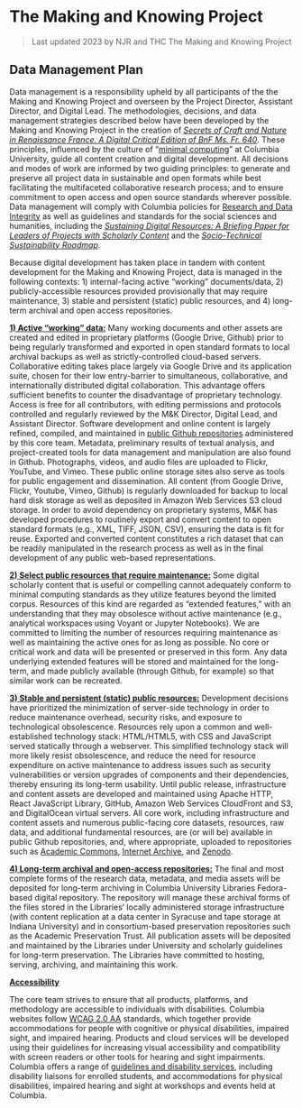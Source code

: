 # The Making and Knowing Project
> Last updated 2023 by NJR and THC
> The Making and Knowing Project

## Data Management Plan

Data management is a responsibility upheld by all participants of the
the Making and Knowing Project and overseen by the Project Director, Assistant Director, and Digital Lead. The methodologies, decisions, and data management strategies
described below have been developed by the Making and Knowing Project in
the creation of [*<u>Secrets of Craft and Nature in Renaissance France.
A Digital Critical Edition of BnF Ms. Fr.
640</u>*](https://edition640.makingandknowing.org). These principles,
influenced by the culture of “[<u>minimal
computing</u>](https://go-dh.github.io/mincomp/)” at Columbia
University, guide all content creation and digital development. All
decisions and modes of work are informed by two guiding principles: to
generate and preserve all project data in sustainable and open formats
while best facilitating the multifaceted collaborative research process;
and to ensure commitment to open access and open source standards
wherever possible. Data management will comply with Columbia policies
for [<u>Research and Data
Integrity</u>](http://research.columbia.edu/ReaDI-Program) as well as
guidelines and standards for the social sciences and humanities,
including the [*<u>Sustaining Digital Resources: A Briefing Paper for
Leaders of Projects with Scholarly
Content</u>*](https://sca.jiscinvolve.org/wp/files/2009/10/sca_bp_projects_scholarly_content_sep09_v1-02.pdf)
and the [*<u>Socio-Technical Sustainability
Roadmap</u>*](https://sites.haa.pitt.edu/sustainabilityroadmap/).

Because digital development has taken place in tandem with content
development for the Making and Knowing Project, data is managed in the
following contexts: 1) internal-facing active “working” documents/data,
2) publicly-accessible resources provided provisionally that may require
maintenance, 3) stable and persistent (static) public resources, and 4)
long-term archival and open access repositories.

**<u>1) Active “working” data:</u>** Many working documents and other
assets are created and edited in proprietary platforms (Google Drive,
Github) prior to being regularly transformed and exported in open
standard formats to local archival backups as well as
strictly-controlled cloud-based servers. Collaborative editing takes
place largely via Google Drive and its application suite, chosen for
their low entry-barrier to simultaneous, collaborative, and
internationally distributed digital collaboration. This advantage offers
sufficient benefits to counter the disadvantage of proprietary
technology. Access is free for all contributors, with editing
permissions and protocols controlled and regularly reviewed by the M&K
Director, Digital Lead, and Assistant Director. Software development and
online content is largely refined, compiled, and maintained in
[<u>public Github repositories</u>](https://github.com/cu-mkp)
administered by this core team. Metadata, preliminary results of textual
analysis, and project-created tools for data management and manipulation
are also found in Github. Photographs, videos, and audio files are
uploaded to Flickr, YouTube, and Vimeo. These public online storage
sites also serve as tools for public engagement and dissemination. All
content (from Google Drive, Flickr, Youtube, Vimeo, Github) is regularly
downloaded for backup to local hard disk storage as well as deposited in
Amazon Web Services S3 cloud storage. In order to avoid dependency on
proprietary systems, M&K has developed procedures to routinely export
and convert content to open standard formats (e.g., XML, TIFF, JSON,
CSV), ensuring the data is fit for reuse. Exported and converted content
constitutes a rich dataset that can be readily manipulated in the
research process as well as in the final development of any public
web-based representations.

**<u>2) Select public resources that require maintenance:</u>** Some
digital scholarly content that is useful or compelling cannot adequately
conform to minimal computing standards as they utilize features beyond
the limited corpus. Resources of this kind are regarded as “extended
features,” with an understanding that they may obsolesce without active
maintenance (e.g., analytical workspaces using Voyant or Jupyter
Notebooks). We are committed to limiting the number of resources
requiring maintenance as well as maintaining the active ones for as long
as possible. No core or critical work and data will be presented or
preserved in this form. Any data underlying extended features will be
stored and maintained for the long-term, and made publicly available
(through Github, for example) so that similar work can be recreated.

**<u>3) Stable and persistent (static) public resources:</u>**
Development decisions have prioritized the minimization of server-side
technology in order to reduce maintenance overhead, security risks, and
exposure to technological obsolescence. Resources rely upon a common and
well-established technology stack: HTML/HTML5, with CSS and JavaScript
served statically through a webserver. This simplified technology stack
will more likely resist obsolescence, and reduce the need for resource
expenditure on active maintenance to address issues such as security
vulnerabilities or version upgrades of components and their
dependencies, thereby ensuring its long-term usability. Until public
release, infrastructure and content assets are developed and maintained
using Apache HTTP, React JavaScript Library, GitHub, Amazon Web Services
CloudFront and S3, and DigitalOcean virtual servers. All core work,
including infrastructure and content assets and numerous public-facing
core datasets, resources, raw data, and additional fundamental
resources, are (or will be) available in public Github repositories,
and, where appropriate, uploaded to repositories such as [<u>Academic
Commons</u>](https://academiccommons.columbia.edu), [<u>Internet
Archive</u>](https://archive.org/), and
[<u>Zenodo</u>](https://zenodo.org/).

**<u>4) Long-term archival and open-access repositories:</u>** The final
and most complete forms of the research data, metadata, and media assets
will be deposited for long-term archiving in Columbia University
Libraries Fedora-based digital repository. The repository will manage
these archival forms of the files stored in the Libraries’ locally
administered storage infrastructure (with content replication at a data
center in Syracuse and tape storage at Indiana University) and in
consortium-based preservation repositories such as the Academic
Preservation Trust. All publication assets will be deposited and
maintained by the Libraries under University and scholarly guidelines
for long-term preservation. The Libraries have committed to hosting,
serving, archiving, and maintaining this work.

**<u>Accessibility</u>**

The core team strives to ensure that all products, platforms, and
methodology are accessible to individuals with disabilities. Columbia
websites follow [<u>WCAG 2.0
AA</u>](https://sites.columbia.edu/content/accessibility) standards,
which together provide accommodations for people with cognitive or
physical disabilities, impaired sight, and impaired hearing. Products
and cloud services will be developed using their guidelines for
increasing visual accessibility and compatibility with screen readers or
other tools for hearing and sight impairments. Columbia offers a range
of [<u>guidelines and disability
services</u>](https://health.columbia.edu/content/disability-services),
including disability liaisons for enrolled students, and accommodations
for physical disabilities, impaired hearing and sight at workshops and
events held at Columbia.
